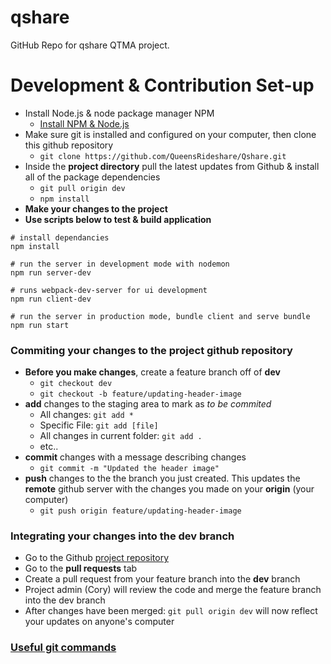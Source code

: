 # qshare
GitHub Repo for qshare QTMA project.

# Development & Contribution Set-up
- Install Node.js & node package manager NPM
  - [Install NPM & Node.js](https://www.npmjs.com/get-npm?utm_source=house&utm_medium=homepage&utm_campaign=free%20orgs&utm_term=Install%20npm)
- Make sure git is installed and configured on your computer, then clone this github repository
  - `git clone https://github.com/QueensRideshare/Qshare.git`
- Inside the **project directory** pull the latest updates from Github & install all of the package dependencies
  - `git pull origin dev`
  - `npm install`
- **Make your changes to the project**
- **Use scripts below to test & build application** 
```
# install dependancies
npm install

# run the server in development mode with nodemon
npm run server-dev

# runs webpack-dev-server for ui development
npm run client-dev

# run the server in production mode, bundle client and serve bundle
npm run start
```

### Commiting your changes to the project github repository
- **Before you make changes**, create a feature branch off of **dev**
  - `git checkout dev`
  - `git checkout -b feature/updating-header-image`
- **add** changes to the staging area to mark as *to be commited*
  - All changes: `git add *`
  - Specific File: `git add [file]`
  - All changes in current folder: `git add .`
  - etc..
- **commit** changes with a message describing changes
  - `git commit -m "Updated the header image"`
- **push** changes to the the branch you just created.  This updates the **remote** github server with the changes you made on your **origin** (your computer)
  - `git push origin feature/updating-header-image`

### Integrating your changes into the dev branch
- Go to the Github [project repository](https://github.com/QueensRideshare/Qshare)
- Go to the **pull requests** tab
- Create a pull request from your feature branch into the **dev** branch
- Project admin (Cory) will review the code and merge the feature branch into the dev branch
- After changes have been merged: `git pull origin dev` will now reflect your updates on anyone's computer

### [Useful git commands](https://www.git-tower.com/blog/posts/git-cheat-sheet)

